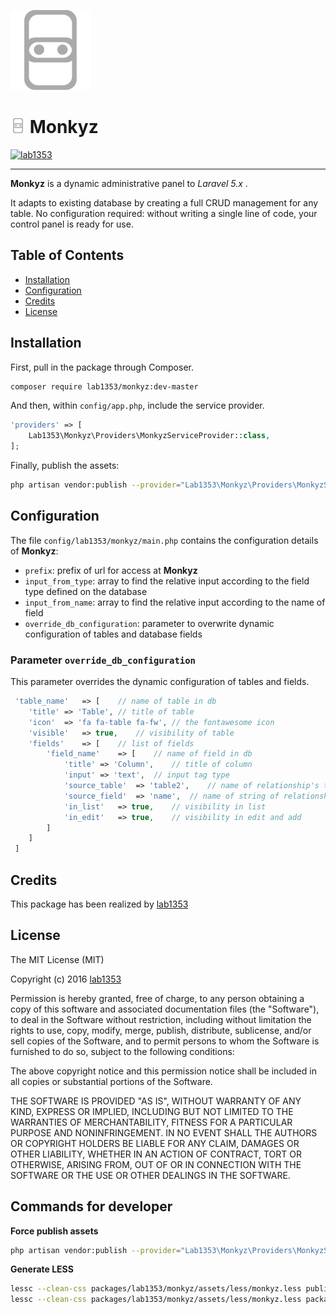 ![Monkyz](assets/images/logo/monkyz_logo_large.png)

# ![monkyz logo](assets/images/logo/monkyz_24.png) Monkyz
[![lab1353](https://img.shields.io/badge/powered-lab1353-brightgreen.svg)](http://1353.it)

---

**Monkyz** is a dynamic administrative panel to *Laravel 5.x* .

It adapts to existing database by creating a full CRUD management for any table.
No configuration required: without writing a single line of code, your control panel is ready for use.

## Table of Contents
- [Installation](#installation)
- [Configuration](#configuration)
- [Credits](#credits)
- [License](#license)

## Installation

First, pull in the package through Composer.

```bash
composer require lab1353/monkyz:dev-master
```

And then, within `config/app.php`, include the service provider.

```php
'providers' => [
    Lab1353\Monkyz\Providers\MonkyzServiceProvider::class,
];
```

Finally, publish the assets:

```bash
php artisan vendor:publish --provider="Lab1353\Monkyz\Providers\MonkyzServiceProvider"
```

## Configuration

The file `config/lab1353/monkyz/main.php` contains the configuration details of **Monkyz**:

- `prefix`: prefix of url for access at **Monkyz**
- `input_from_type`: array to find the relative input according to the field type defined on the database
- `input_from_name`: array to find the relative input according to the name of field
- `override_db_configuration`: parameter to overwrite dynamic configuration of tables and database fields

### Parameter `override_db_configuration`

This parameter overrides the dynamic configuration of tables and fields.

```php
 'table_name'	=> [	// name of table in db
 	'title'	=> 'Table',	// title of table
 	'icon'	=> 'fa fa-table fa-fw',	// the fontawesome icon
 	'visible'	=> true,	// visibility of table
 	'fields'	=> [	// list of fields
 		'field_name'	=> [	// name of field in db
 			'title'	=> 'Column',	// title of column
 			'input'	=> 'text',	// input tag type
 			'source_table'	=> 'table2',	// name of relationship's table
 			'source_field'	=> 'name',	// name of string of relationship's table
 			'in_list'	=> true,	// visibility in list
 			'in_edit'	=> true,	// visibility in edit and add
 		]
 	]
 ]
```

## Credits

This package has been realized by [lab1353](http://1353.it)

## License

The MIT License (MIT)

Copyright (c) 2016 [lab1353](http://1353.it)

Permission is hereby granted, free of charge, to any person obtaining a copy of
this software and associated documentation files (the "Software"), to deal in
the Software without restriction, including without limitation the rights to
use, copy, modify, merge, publish, distribute, sublicense, and/or sell copies of
the Software, and to permit persons to whom the Software is furnished to do so,
subject to the following conditions:

The above copyright notice and this permission notice shall be included in all
copies or substantial portions of the Software.

THE SOFTWARE IS PROVIDED "AS IS", WITHOUT WARRANTY OF ANY KIND, EXPRESS OR
IMPLIED, INCLUDING BUT NOT LIMITED TO THE WARRANTIES OF MERCHANTABILITY, FITNESS
FOR A PARTICULAR PURPOSE AND NONINFRINGEMENT. IN NO EVENT SHALL THE AUTHORS OR
COPYRIGHT HOLDERS BE LIABLE FOR ANY CLAIM, DAMAGES OR OTHER LIABILITY, WHETHER
IN AN ACTION OF CONTRACT, TORT OR OTHERWISE, ARISING FROM, OUT OF OR IN
CONNECTION WITH THE SOFTWARE OR THE USE OR OTHER DEALINGS IN THE SOFTWARE.

## Commands for developer

**Force publish assets**

```bash
php artisan vendor:publish --provider="Lab1353\Monkyz\Providers\MonkyzServiceProvider" --force
```

**Generate LESS**

```bash
lessc --clean-css packages/lab1353/monkyz/assets/less/monkyz.less public/vendor/lab1353/monkyz/css/monkyz.min.css
lessc --clean-css packages/lab1353/monkyz/assets/less/monkyz.less packages/lab1353/monkyz/assets/css/monkyz.min.css
```